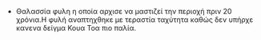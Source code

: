 - Θαλασσία φυλη η οποία αρχισε να μαστιζεί την περιοχή πριν 20 χρόνια.Η φυλή αναπτηχθηκε με τεραστία ταχύτητα καθώς δεν υπήρχε κανενα δείγμα  Κουα Τοα πιο παλία.